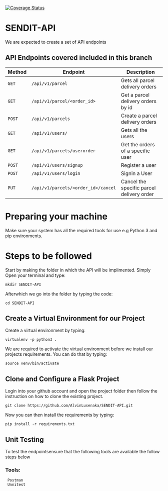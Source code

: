 [![Coverage Status](https://coveralls.io/repos/github/AlvinLusenaka/SENDIT_COURIER/badge.svg?branch=ft-correctionsbranch-161962988)](https://coveralls.io/github/AlvinLusenaka/SENDIT_COURIER?branch=ft-correctionsbranch-161962988)
# SENDIT-API
We are expected to create a set of API endpoints

## API Endpoints covered included in this branch


| Method        |       Endpoint                        |         Description                           |
| ------------- |       -------------                   |         -------------                         |
| `GET`         | `/api/v1/parcel`                      |   Gets all parcel delivery orders             |
| `GET`         | `/api/v1/parcel/<order_id>`           |   Get a parcel delivery orders by id          |
| `POST`        | `/api/v1/parcels`                     |   Create a parcel delivery orders             |
| `GET`         | `/api/v1/users/`                      |   Gets all the users                          |
| `GET`         | `/api/v1/parcels/userorder`              |   Get the orders of a specific user                            |
| `POST`        | `/api/v1/users/signup`                |   Register a user                             |
| `POST`        | `/api/v1/users/login`                 |   Signin a User                               |
| `PUT`         | `/api/v1/parcels/<order_id>/cancel`   |   Cancel the specific parcel delivery order   |


# Preparing your machine

Make sure your system has all the required tools for use e.g Python 3 and pip environments.

# Steps to be followed

Start by making the folder in which the API will be implimented. Simply Open your terminal and type:

```
mkdir SENDIT-API
```

Afterwhich we go into the folder by typing the code:

```
cd SENDIT-API
```

## Create a Virtual Environment for our Project

Create a virtual environment by typing:

```
virtualenv -p python3 .
```

We are required to activate the virtual environment before we install our projects requirements. You can do that by typing:

```
source venv/bin/activate
```

## Clone and Configure a Flask Project

Login into your github account and open the project folder then follow the instruction on how to clone the existing project.

```
git clone https://github.com/AlvinLusenaka/SENDIT-API.git
```

Now you can then install the requirements by typing:

```
pip install -r requirements.txt
```

## Unit Testing
To test the endpointsensure that the following tools are available the follow steps below
   ### Tools:
     Postman
     Unnitest

     